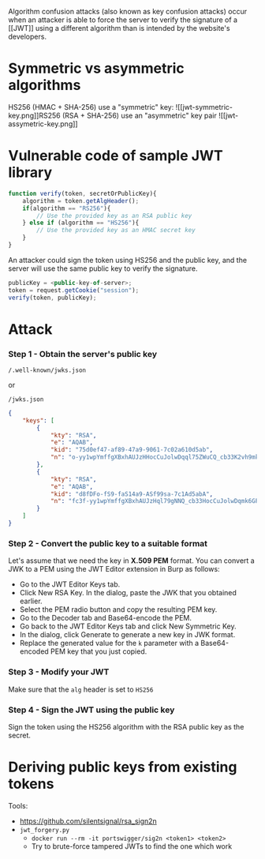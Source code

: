 Algorithm confusion attacks (also known as key confusion attacks) occur when an attacker is able to force the server to verify the signature of a [[JWT]] using a different algorithm than is intended by the website's developers.
# Symmetric vs asymmetric algorithms
HS256 (HMAC + SHA-256) use a "symmetric" key:
![[jwt-symmetric-key.png]]RS256 (RSA + SHA-256) use an "asymmetric" key pair
![[jwt-assymetric-key.png]]
# Vulnerable code of sample JWT library
```js
function verify(token, secretOrPublicKey){
    algorithm = token.getAlgHeader();
    if(algorithm == "RS256"){
        // Use the provided key as an RSA public key
    } else if (algorithm == "HS256"){
        // Use the provided key as an HMAC secret key
    }
}
```
An attacker could sign the token using HS256 and the public key, and the server will use the same public key to verify the signature. 
```js
publicKey = <public-key-of-server>;
token = request.getCookie("session");
verify(token, publicKey);
```

# Attack
### Step 1 - Obtain the server's public key
```
/.well-known/jwks.json
```
or
```
/jwks.json
```

```json
{
    "keys": [
        {
            "kty": "RSA",
            "e": "AQAB",
            "kid": "75d0ef47-af89-47a9-9061-7c02a610d5ab",
            "n": "o-yy1wpYmffgXBxhAUJzHHocCuJolwDqql75ZWuCQ_cb33K2vh9mk6GPM9gNN4Y_qTVX67WhsN3JvaFYw-fhvsWQ"
        },
        {
            "kty": "RSA",
            "e": "AQAB",
            "kid": "d8fDFo-fS9-faS14a9-ASf99sa-7c1Ad5abA",
            "n": "fc3f-yy1wpYmffgXBxhAUJzHql79gNNQ_cb33HocCuJolwDqmk6GPM4Y_qTVX67WhsN3JvaFYw-dfg6DH-asAScw"
        }
    ]
}
```
### Step 2 - Convert the public key to a suitable format
Let's assume that we need the key in **X.509 PEM** format. You can convert a JWK to a PEM using the JWT Editor extension in Burp as follows:
* Go to the JWT Editor Keys tab.
* Click New RSA Key. In the dialog, paste the JWK that you obtained earlier.
* Select the PEM radio button and copy the resulting PEM key.
* Go to the Decoder tab and Base64-encode the PEM.
* Go back to the JWT Editor Keys tab and click New Symmetric Key.
* In the dialog, click Generate to generate a new key in JWK format.
* Replace the generated value for the `k` parameter with a Base64-encoded PEM key that you just copied.
### Step 3 - Modify your JWT
Make sure that the `alg` header is set to `HS256`
### Step 4 - Sign the JWT using the public key
 Sign the token using the HS256 algorithm with the RSA public key as the secret. 

# Deriving public keys from existing tokens
Tools:
* https://github.com/silentsignal/rsa_sign2n
*  `jwt_forgery.py`
	* `docker run --rm -it portswigger/sig2n <token1> <token2>`
	* Try to brute-force tampered JWTs to find the one which work 

